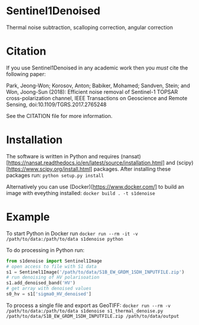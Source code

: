 # Sentinel1Denoised
Thermal noise subtraction, scalloping correction, angular correction

# Citation

If you use Sentinel1Denoised in any academic work then you *must* cite the following paper:

Park, Jeong-Won; Korosov, Anton; Babiker, Mohamed; Sandven, Stein; and Won, Joong-Sun (2018): Efficient noise removal of Sentinel-1 TOPSAR cross-polarization channel, IEEE Transactions on Geoscience and Remote Sensing, doi:10.1109/TGRS.2017.2765248

See the CITATION file for more information.

# Installation
The software is written in Python and requires (nansat)[https://nansat.readthedocs.io/en/latest/source/installation.html]
and (scipy)[https://www.scipy.org/install.html] packages. After installing these packages run:
`python setup.py install`

Alternatively you can use (Docker)[https://www.docker.com/] to build an image with eveything installed:
`docker build . -t s1denoise`

# Example
To start Python in Docker run `docker run --rm -it -v /path/to/data:/path/to/data s1denoise python`

To do processing in Python run:
```python
from s1denoise import Sentinel1Image
# open access to file with S1 data
s1 = Sentinel1Image('/path/to/data/S1B_EW_GRDM_1SDH_INPUTFILE.zip')
# run denoising of HV polarisoation
s1.add_denoised_band('HV')
# get array with denoised values
s0_hv = s1['sigma0_HV_denoised']
```

To process a single file and export as GeoTIFF:
`docker run --rm -v /path/to/data:/path/to/data s1denoise s1_thermal_denoise.py /path/to/data/S1B_EW_GRDM_1SDH_INPUTFILE.zip /path/to/data/output`
